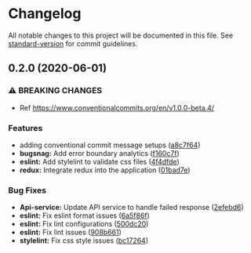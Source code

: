 # Changelog

All notable changes to this project will be documented in this file. See [standard-version](https://github.com/conventional-changelog/standard-version) for commit guidelines.

## 0.2.0 (2020-06-01)


### ⚠ BREAKING CHANGES

* Ref https://www.conventionalcommits.org/en/v1.0.0-beta.4/

### Features

* adding conventional commit message setups ([a8c7f64](https://github.com/sachinkondana/react-starter-kit/commit/a8c7f64bf46752be0c30c72b765d35aea2c5b420))
* **bugsnag:** Add error boundary analytics ([f160c7f](https://github.com/sachinkondana/react-starter-kit/commit/f160c7f267ed0df7d755c2c371fa512ede8ea886))
* **eslint:** Add stylelint to validate css files ([4f4dfde](https://github.com/sachinkondana/react-starter-kit/commit/4f4dfde6936bd770099a477ca770e23821184228))
* **redux:** Integrate redux into the application ([01bad7e](https://github.com/sachinkondana/react-starter-kit/commit/01bad7ec24bd74cc2e963005219ff52dd9aef4d2))


### Bug Fixes

* **Api-service:** Update API service to handle failed response ([2efebd6](https://github.com/sachinkondana/react-starter-kit/commit/2efebd63e9b79af3bd980d7e39d06340f2569651))
* **eslint:** Fix eslint format issues ([6a5f86f](https://github.com/sachinkondana/react-starter-kit/commit/6a5f86f1ca3077b84b63982dffba9f3af4141b1e))
* **eslint:** Fix lint configurations ([500dc20](https://github.com/sachinkondana/react-starter-kit/commit/500dc20f0e4e1fdf172afe973584687c8e994f6f))
* **eslint:** Fix lint issues ([908b661](https://github.com/sachinkondana/react-starter-kit/commit/908b6617d3048008f720e2a718f2dd7393333481))
* **stylelint:** Fix css style issues ([bc17264](https://github.com/sachinkondana/react-starter-kit/commit/bc172647d7b704ced77ac81226d975e5e1399143))
